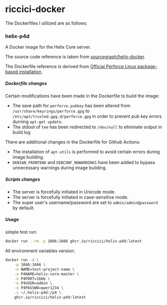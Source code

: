 # riccici-docker

The Dockerfiles I utilized are as follows:

### helix-p4d

A Docker image for the Helix Core server.

The source code reference is taken from [sourcegraph/helix-docker](https://github.com/sourcegraph/helix-docker).

The Dockerfile reference is derived from [Official Perforce Linux package-based installation](https://www.perforce.com/manuals/p4sag/Content/P4SAG/install.linux.packages.install.html).

##### Dockerfile changes

Certain modifications have been made in the Dockerfile to build the image:

- The save path for `perforce.pubkey` has been altered from `/usr/share/keyrings/perforce.gpg` to `/etc/apt/trusted.gpg.d/perforce.gpg` in order to prevent pub key errors durning `apt-get update`.
- The stdout of `tee` has been redirected to `/dev/null` to eliminate output in build log

There are additional changes in the Dockerfile for Github Actions:

- The installation of `apt-utils` is performed to avoid certain errors during image building.
- `DEBIAN_FRONTEND` and `DEBCONF_NOWARNINGS` have been added to bypass unnecessary warnings during image building.

##### Scripts changes

- The server is forcefully initiated in Unicode mode.
- The server is forcefully initiated in case-sensitive mode.
- The super user's username/password are set to `admin/admin@password` by default.

##### Usage

simple test run:

```bash
docker run --rm -p 1666:1666 ghcr.io/riccici/helix-p4d:latest
```

All environment variables version:

```bash
docker run -d \
    -p 1666:1666 \
    -e NAME=test-project-name \
    -e P4NAME=helix-core-master \
    -e P4PORT=1666 \
    -e P4USER=admin \
    -e P4PASSWD=qwer1234 \
    -v ~/.helix-p4d:/p4 \
    ghcr.io/riccici/helix-p4d:latest
```
